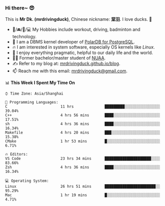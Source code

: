 ### Hi there~ 😎

This is **Mr Dk. (mrdrivingduck)**, Chinese nickname: **棠羽**. I love ducks. 🦆

- 💪/🚘/🏸/💻 My Hobbies include workout, driving, badminton and technology.
- 🍊 I am a DBMS kernel developer of [PolarDB for PostgreSQL](https://github.com/ApsaraDB/PolarDB-for-PostgreSQL).
- 🔥 I am interested in system software, especially OS kernels like *Linux*.
- 🔧 I enjoy everything pragmatic, helpful to our daily life and the world.
- 👨‍🎓 Former bachelor/master student of [NUAA](https://en.wikipedia.org/wiki/Nanjing_University_of_Aeronautics_and_Astronautics).
- ✍ Refer to my blog at: [mrdrivingduck.github.io/blog](https://www.mrdrivingduck.cn/blog/#/).
- 📫 Reach me with this email: [mrdrivingduck@gmail.com](mailto:mrdrivingduck@gmail.com).

<!--START_SECTION:waka-->
📊 **This Week I Spent My Time On** 

```text
⌚︎ Time Zone: Asia/Shanghai

💬 Programming Languages: 
C                        11 hrs              █████████░░░░░░░░░░░░░░░░   39.04% 
C++                      4 hrs 56 mins       ████░░░░░░░░░░░░░░░░░░░░░   17.51% 
sh                       4 hrs 36 mins       ████░░░░░░░░░░░░░░░░░░░░░   16.34% 
Makefile                 4 hrs 20 mins       ███░░░░░░░░░░░░░░░░░░░░░░   15.38% 
CMake                    1 hr 53 mins        █░░░░░░░░░░░░░░░░░░░░░░░░   6.71%

🔥 Editors: 
VS Code                  23 hrs 34 mins      █████████████████████░░░░   83.66% 
Zsh                      4 hrs 36 mins       ████░░░░░░░░░░░░░░░░░░░░░   16.34%

💻 Operating System: 
Linux                    26 hrs 51 mins      ███████████████████████░░   95.29% 
Mac                      1 hr 19 mins        █░░░░░░░░░░░░░░░░░░░░░░░░   4.71%

```


<!--END_SECTION:waka-->

<!-- ![Mr Dk.'s GitHub Stats](https://github-readme-stats.vercel.app/api?username=mrdrivingduck&count_private&show_icons=true&theme=buefy) -->

<!-- ![Most Used Languages](https://github-readme-stats.vercel.app/api/top-langs/?username=mrdrivingduck&exclude_repo=mips32-CPU,snort-tcp-socket&theme=buefy&layout=compact&langs_count=10) -->


<!--
**mrdrivingduck/mrdrivingduck** is a ✨ _special_ ✨ repository because its `README.md` (this file) appears on your GitHub profile.

Here are some ideas to get you started:

- 🔭 I’m currently working on ...
- 🌱 I’m currently learning ...
- 👯 I’m looking to collaborate on ...
- 🤔 I’m looking for help with ...
- 💬 Ask me about ...
- 📫 How to reach me: ...
- 😄 Pronouns: ...
- ⚡ Fun fact: ...
-->
